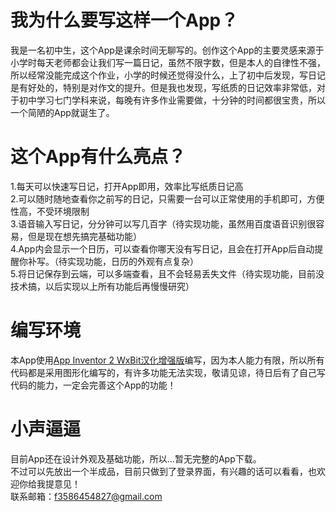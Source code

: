# 我为什么要写这样一个App？
我是一名初中生，这个App是课余时间无聊写的。创作这个App的主要灵感来源于小学时每天老师都会让我们写一篇日记，虽然不限字数，但是本人的自律性不强，所以经常没能完成这个作业，小学的时候还觉得没什么，上了初中后发现，写日记是有好处的，特别是对作文的提升。但是我也发现，写纸质的日记效率非常低，对于初中学习七门学科来说，每晚有许多作业需要做，十分钟的时间都很宝贵，所以一个简陋的App就诞生了。

# 这个App有什么亮点？
1.每天可以快速写日记，打开App即用，效率比写纸质日记高  
2.可以随时随地查看你之前写的日记，只需要一台可以正常使用的手机即可，方便性高，不受环境限制  
3.语音输入写日记，分分钟可以写几百字（待实现功能，虽然用百度语音识别很容易，但是现在想先搞完基础功能）  
4.App内会显示一个日历，可以查看你哪天没有写日记，且会在打开App后自动提醒你补写。（待实现功能，日历的外观有点复杂）  
5.将日记保存到云端，可以多端查看，且不会轻易丢失文件（待实现功能，目前没技术搞，以后实现以上所有功能后再慢慢研究）  

# 编写环境
本App使用[App Inventor 2 WxBit汉化增强版](https://app.wxbit.com/ "App Inventor 2 WxBit汉化增强版")编写，因为本人能力有限，所以所有代码都是采用图形化编写的，有许多功能无法实现，敬请见谅，待日后有了自己写代码的能力，一定会完善这个App的功能！

# 小声逼逼
目前App还在设计外观及基础功能，所以...暂无完整的App下载。  
不过可以先放出一个半成品，目前只做到了登录界面，有兴趣的话可以看看，也欢迎你给我提意见！  
联系邮箱：f3586454827@gmail.com
